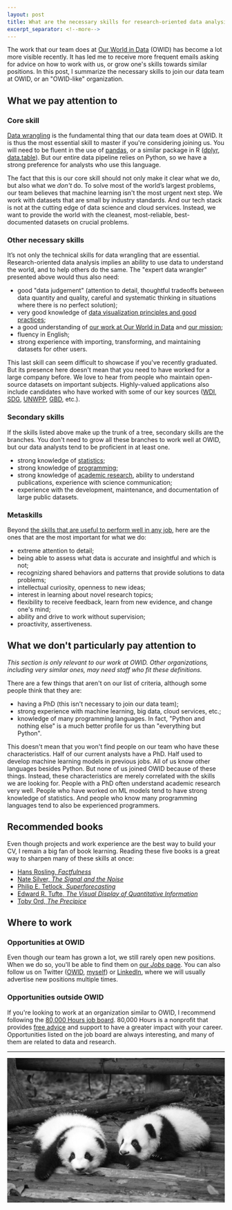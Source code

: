 ```yaml
---
layout: post
title: What are the necessary skills for research-oriented data analysis?
excerpt_separator: <!--more-->
---
```


The work that our team does at [Our World in Data](https://ourworldindata.org/about) (OWID) has become a lot more visible recently. It has led me to receive more frequent emails asking for advice on how to work with us, or grow one's skills towards similar positions. In this post, I summarize the necessary skills to join our data team at OWID, or an "OWID-like" organization.

<!--more-->

## What we pay attention to

### Core skill

[Data wrangling](https://en.wikipedia.org/wiki/Data_wrangling) is the fundamental thing that our data team does at OWID. It is thus the most essential skill to master if you're considering joining us. You will need to be fluent in the use of [pandas](https://www.datacamp.com/courses/data-manipulation-with-pandas), or a similar package in R ([dplyr](https://www.datacamp.com/courses/data-manipulation-with-dplyr), [data.table](https://www.datacamp.com/courses/data-manipulation-with-datatable-in-r)). But our entire data pipeline relies on Python, so we have a strong preference for analysts who use this language.

The fact that this is our core skill should not only make it clear what we do, but also what we _don't_ do. To solve most of the world’s largest problems, our team believes that machine learning isn't the most urgent next step. We work with datasets that are small by industry standards. And our tech stack is not at the cutting edge of data science and cloud services. Instead, we want to provide the world with the cleanest, most-reliable, best-documented datasets on crucial problems.

### Other necessary skills

It’s not only the technical skills for data wrangling that are essential. Research-oriented data analysis implies an ability to use data to understand the world, and to help others do the same. The "expert data wrangler" presented above would thus also need:

- good "data judgement" (attention to detail, thoughtful tradeoffs between data quantity and quality, careful and systematic thinking in situations where there is no perfect solution);
- very good knowledge of [data visualization principles and good practices](https://journalismcourses.org/course/datavizforstorytelling/);
- a good understanding of [our work at Our World in Data](https://ten7.com/podcast/episode/edouard-mathieu-open-data-approach-solving-worlds-problems) and [our mission](https://ourworldindata.org/problems-and-progress);
- fluency in English;
- strong experience with importing, transforming, and maintaining datasets for other users.

This last skill can seem difficult to showcase if you've recently graduated. But its presence here doesn't mean that you need to have worked for a large company before. We love to hear from people who maintain open-source datasets on important subjects. Highly-valued applications also include candidates who have worked with some of our key sources ([WDI](https://datatopics.worldbank.org/world-development-indicators/), [SDG](https://unstats.un.org/sdgs), [UNWPP](https://population.un.org/wpp/), [GBD](http://www.healthdata.org/gbd/data), etc.).

### Secondary skills

If the skills listed above make up the trunk of a tree, secondary skills are the branches. You don't need to grow all these branches to work well at OWID, but our data analysts tend to be proficient in at least one.

- strong knowledge of [statistics](https://www.coursera.org/specializations/advanced-statistics-data-science);
- strong knowledge of [programming](https://fivebooks.com/best-books/programming-computer-science-ana-bell/);
- strong knowledge of [academic research](https://www.coursera.org/specializations/english-for-research-publication-purposes), ability to understand publications, experience with science communication;
- experience with the development, maintenance, and documentation of large public datasets.

### Metaskills

Beyond [the skills that are useful to perform well in any job](https://80000hours.org/career-guide/how-to-be-successful/), here are the ones that are the most important for what we do:

- extreme attention to detail;
- being able to assess what data is accurate and insightful and which is not;
- recognizing shared behaviors and patterns that provide solutions to data problems;
- intellectual curiosity, openness to new ideas;
- interest in learning about novel research topics;
- flexibility to receive feedback, learn from new evidence, and change one's mind;
- ability and drive to work without supervision;
- proactivity, assertiveness.

## What we don't particularly pay attention to

_This section is only relevant to our work at OWID. Other organizations, including very similar ones, may need staff who fit these definitions._

There are a few things that aren't on our list of criteria, although some people think that they are:

- having a PhD (this isn't necessary to join our data team);
- strong experience with machine learning, big data, cloud services, etc.;
- knowledge of many programming languages. In fact, "Python and nothing else" is a much better profile for us than "everything but Python".

This doesn't mean that you won't find people on our team who have these characteristics. Half of our current analysts have a PhD. Half used to develop machine learning models in previous jobs. All of us know other languages besides Python. But none of us joined OWID because of these things. Instead, these characteristics are merely correlated with the skills we are looking for. People with a PhD often understand academic research very well. People who have worked on ML models tend to have strong knowledge of statistics. And people who know many programming languages tend to also be experienced programmers.

## Recommended books

Even though projects and work experience are the best way to build your CV, I remain a big fan of book learning. Reading these five books is a great way to sharpen many of these skills at once:

- [Hans Rosling, _Factfulness_](https://www.goodreads.com/book/show/34890015-factfulness?ref=nav_sb_ss_1_11)
- [Nate Silver, _The Signal and the Noise_](https://www.goodreads.com/book/show/13588394-the-signal-and-the-noise?ref=nav_sb_ss_1_11)
- [Philip E. Tetlock, _Superforecasting_](https://www.goodreads.com/book/show/23995360-superforecasting?ref=nav_sb_ss_1_16)
- [Edward R. Tufte, _The Visual Display of Quantitative Information_](https://www.goodreads.com/book/show/17744.The_Visual_Display_of_Quantitative_Information?ref=nav_sb_ss_1_14)
- [Toby Ord, _The Precipice_](https://www.goodreads.com/book/show/50485582-the-precipice?ref=nav_sb_ss_1_8)

## Where to work

### Opportunities at OWID

Even though our team has grown a lot, we still rarely open new positions. When we do so, you'll be able to find them on [our _Jobs_ page](https://ourworldindata.org/jobs). You can also follow us on Twitter ([OWID](https://twitter.com/OurWorldInData/), [myself](https://twitter.com/redouad)) or [LinkedIn](https://www.linkedin.com/in/edouardmathieu/), where we will usually advertise new positions multiple times.

### Opportunities outside OWID

If you're looking to work at an organization similar to OWID, I recommend following the [80,000 Hours job board](https://80000hours.org/job-board/). 80,000 Hours is a nonprofit that provides [free advice](https://80000hours.org/make-a-difference-with-your-career/) and support to have a greater impact with your career. Opportunities listed on the job board are always interesting, and many of them are related to data and research.

---

![Be the pandas we need](https://raw.githubusercontent.com/edomt/edomt.github.io/master/images/pandas.jpg)
